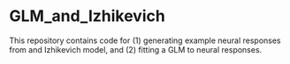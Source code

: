 # GLM_and_Izhikevich
This repository contains code for (1) generating example neural responses from and Izhikevich model, and (2) fitting a GLM to neural responses.
